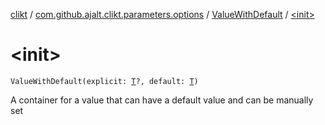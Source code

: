 [clikt](../../index.md) / [com.github.ajalt.clikt.parameters.options](../index.md) / [ValueWithDefault](index.md) / [&lt;init&gt;](./-init-.md)

# &lt;init&gt;

`ValueWithDefault(explicit: `[`T`](index.md#T)`?, default: `[`T`](index.md#T)`)`

A container for a value that can have a default value and can be manually set

